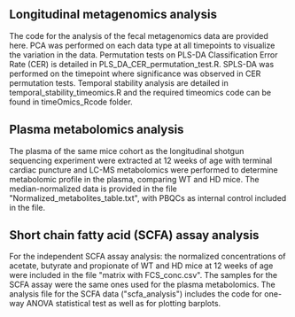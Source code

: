## Longitudinal metagenomics analysis
The code for the analysis of the fecal metagenomics data are provided here.
PCA was performed on each data type at all timepoints to visualize the variation in the data. 
Permutation tests on PLS-DA Classification Error Rate (CER) is detailed in PLS_DA_CER_permutation_test.R.
SPLS-DA was performed on the timepoint where significance was observed in CER permutation tests.
Temporal stability analysis are detailed in temporal_stability_timeomics.R and the required timeomics code can be found in timeOmics_Rcode folder.

## Plasma metabolomics analysis
The plasma of the same mice cohort as the longitudinal shotgun sequencing experiment were extracted at 12 weeks of age with terminal cardiac puncture and LC-MS metabolomics were performed to determine metabolomic profile in the plasma, comparing WT and HD mice. The median-normalized data is provided in the file "Normalized_metabolites_table.txt", with PBQCs as internal control included in the file.

## Short chain fatty acid (SCFA) assay analysis
For the independent SCFA assay analysis: the normalized concentrations of acetate, butyrate and propionate of WT and HD mice at 12 weeks of age were included in the file "matrix with FCS_conc.csv". The samples for the SCFA assay were the same ones used for the plasma metabolomics. The analysis file for the SCFA data ("scfa_analysis") includes the code for one-way ANOVA statistical test as well as for plotting barplots. 
